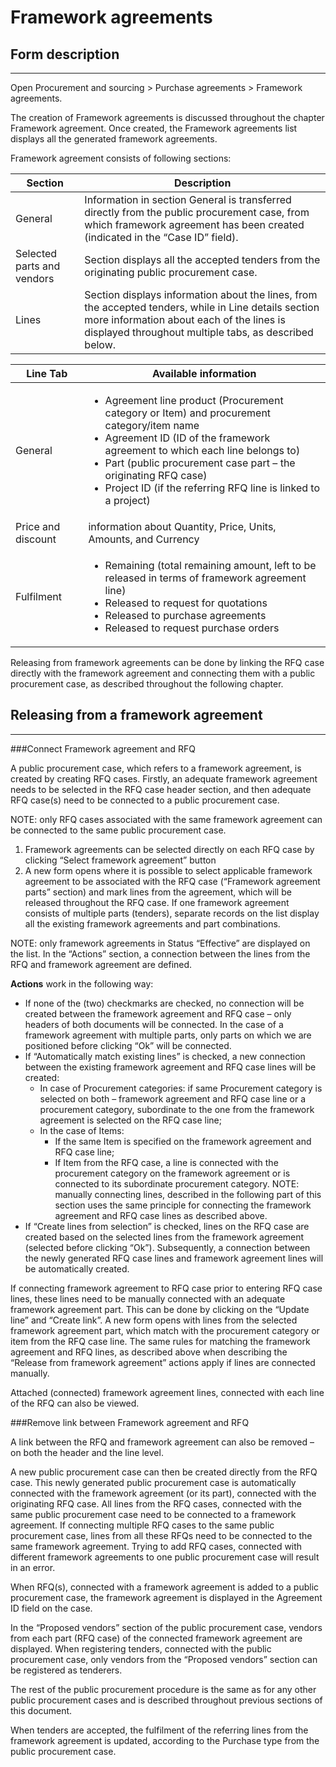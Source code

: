 # Framework agreements

## **Form description**
---
Open Procurement and sourcing > Purchase agreements > Framework agreements.

The creation of Framework agreements is discussed throughout the chapter Framework agreement. Once created, the Framework agreements list displays all the generated framework agreements.

Framework agreement consists of following sections: 


|**Section**|**Description**  |
|--|--|
|General  |Information in section General is transferred directly from the public procurement case, from which framework agreement has been created (indicated in the “Case ID” field).  |
|Selected parts and vendors  |Section displays all the accepted tenders from the originating public procurement case.   |
|Lines  |Section displays information about the lines, from the accepted tenders, while in Line details section more information about each of the lines is displayed throughout multiple tabs, as described below.  |


| **Line Tab** |**Available information**  |
|--|--|
|General  | <ul><li>Agreement line product (Procurement category or Item) and procurement category/item name</li><li>Agreement ID (ID of the framework agreement to which each line belongs to)</li><li>Part (public procurement case part – the originating RFQ case)</li><li>Project ID (if the referring RFQ line is linked to a project)</li></ul>|
|Price and discount  |information about Quantity, Price, Units, Amounts, and Currency|
|Fulfilment  | <ul><li>Remaining (total remaining amount, left to be released in terms of framework agreement line)</li><li>Released to request for quotations</li><li>Released to purchase agreements</li><li>Released to request purchase orders</li></ul>|


Releasing from framework agreements can be done by linking the RFQ case directly with the framework agreement and connecting them with a public procurement case, as described throughout the following chapter.

## **Releasing from a framework agreement**
---

###Connect Framework agreement and RFQ

A public procurement case, which refers to a framework agreement, is created by creating RFQ cases. Firstly, an adequate framework agreement needs to be selected in the RFQ case header section, and then adequate RFQ case(s) need to be connected to a public procurement case.

NOTE: only RFQ cases associated with the same framework agreement can be connected to the same public procurement case.

1. Framework agreements can be selected directly on each RFQ case by clicking “Select framework agreement” button
1. A new form opens where it is possible to select applicable framework agreement to be associated with the RFQ case (“Framework agreement parts” section) and mark lines from the agreement, which will be released throughout the RFQ case. If one framework agreement consists of multiple parts (tenders), separate records on the list display all the existing framework agreements and part combinations.
 
NOTE: only framework agreements in Status “Effective” are displayed on the list.
In the “Actions” section, a connection between the lines from the RFQ and framework agreement are defined.
 
**Actions** work in the following way:
   - If none of the (two) checkmarks are checked, no connection will be created between the framework agreement and RFQ case – only headers of both documents will be connected. In the case of a framework agreement with multiple parts, only parts on which we are positioned before clicking “Ok” will be connected.
   - If “Automatically match existing lines” is checked, a new connection between the existing framework agreement and RFQ case lines will be created:
     - In case of Procurement categories: if same Procurement category is selected on both – framework agreement and RFQ case line or a procurement category, subordinate to the one from the framework agreement is selected on the RFQ case line;
     - In the case of Items:
       - If the same Item is specified on the framework agreement and RFQ case line;
       - If Item from the RFQ case, a line is connected with the procurement category on the framework agreement or is connected to its subordinate procurement category.
NOTE: manually connecting lines, described in the following part of this section uses the same principle for connecting the framework agreement and RFQ case lines as described above.
   - If “Create lines from selection” is checked, lines on the RFQ case are created based on the selected lines from the framework agreement (selected before clicking “Ok”). Subsequently, a connection between the newly generated RFQ case lines and framework agreement lines will be automatically created.

If connecting framework agreement to RFQ case prior to entering RFQ case lines, these lines need to be manually connected with an adequate framework agreement part. This can be done by clicking on the “Update line” and “Create link”. A new form opens with lines from the selected framework agreement part, which match with the procurement category or item from the RFQ case line. The same rules for matching the framework agreement and RFQ lines, as described above when describing the “Release from framework agreement” actions apply if lines are connected manually.

Attached (connected) framework agreement lines, connected with each line of the RFQ can also be viewed.

###Remove link between Framework agreement and RFQ

A link between the RFQ and framework agreement can also be removed – on both the header and the line level.


A new public procurement case can then be created directly from the RFQ case. This newly generated public procurement case is automatically connected with the framework agreement (or its part), connected with the originating RFQ case. All lines from the RFQ cases, connected with the same public procurement case need to be connected to a framework agreement. If connecting multiple RFQ cases to the same public procurement case, lines from all these RFQs need to be connected to the same framework agreement. Trying to add RFQ cases, connected with different framework agreements to one public procurement case will result in an error.

When RFQ(s), connected with a framework agreement is added to a public procurement case, the framework agreement is displayed in the Agreement ID field on the case.

In the “Proposed vendors” section of the public procurement case, vendors from each part (RFQ case) of the connected framework agreement are displayed. When registering tenders, connected with the public procurement case, only vendors from the “Proposed vendors” section can be registered as tenderers.
 
The rest of the public procurement procedure is the same as for any other public procurement cases and is described throughout previous sections of this document.

When tenders are accepted, the fulfilment of the referring lines from the framework agreement is updated, according to the Purchase type from the public procurement case.